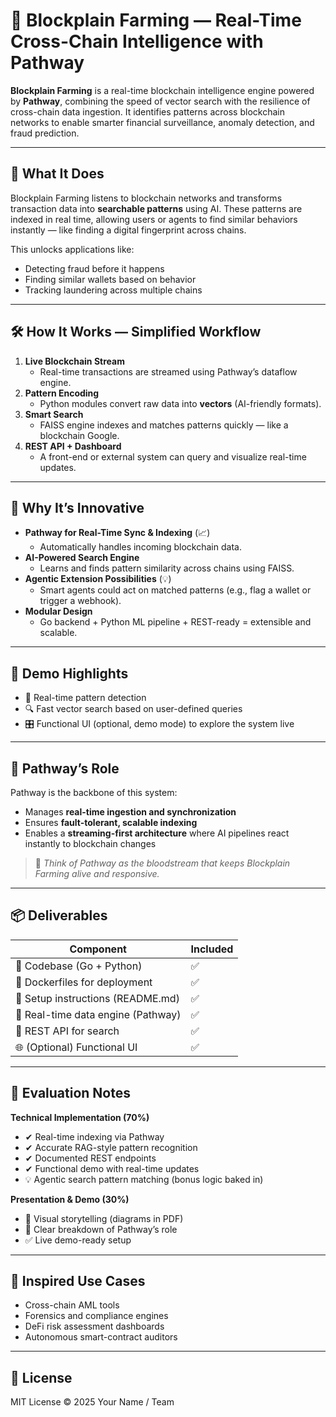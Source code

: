 # 🌾 Blockplain Farming — Real-Time Cross-Chain Intelligence with Pathway

**Blockplain Farming** is a real-time blockchain intelligence engine powered by **Pathway**, combining the speed of vector search with the resilience of cross-chain data ingestion. It identifies patterns across blockchain networks to enable smarter financial surveillance, anomaly detection, and fraud prediction.

---

## 🎯 What It Does

Blockplain Farming listens to blockchain networks and transforms transaction data into **searchable patterns** using AI. These patterns are indexed in real time, allowing users or agents to find similar behaviors instantly — like finding a digital fingerprint across chains.

This unlocks applications like:
- Detecting fraud before it happens
- Finding similar wallets based on behavior
- Tracking laundering across multiple chains

---

## 🛠️ How It Works — Simplified Workflow

1. **Live Blockchain Stream**
   - Real-time transactions are streamed using Pathway’s dataflow engine.
2. **Pattern Encoding**
   - Python modules convert raw data into **vectors** (AI-friendly formats).
3. **Smart Search**
   - FAISS engine indexes and matches patterns quickly — like a blockchain Google.
4. **REST API + Dashboard**
   - A front-end or external system can query and visualize real-time updates.

---

## 🧠 Why It’s Innovative

- **Pathway for Real-Time Sync & Indexing** (📈)
  - Automatically handles incoming blockchain data.
- **AI-Powered Search Engine**
  - Learns and finds pattern similarity across chains using FAISS.
- **Agentic Extension Possibilities** (💡)
  - Smart agents could act on matched patterns (e.g., flag a wallet or trigger a webhook).
- **Modular Design**
  - Go backend + Python ML pipeline + REST-ready = extensible and scalable.

---

## 🧪 Demo Highlights

- 🚀 Real-time pattern detection
- 🔍 Fast vector search based on user-defined queries
- 🎛️ Functional UI (optional, demo mode) to explore the system live

---

## 🧩 Pathway’s Role

Pathway is the backbone of this system:
- Manages **real-time ingestion and synchronization**
- Ensures **fault-tolerant, scalable indexing**
- Enables a **streaming-first architecture** where AI pipelines react instantly to blockchain changes

> 🧬 *Think of Pathway as the bloodstream that keeps Blockplain Farming alive and responsive.*

---

## 📦 Deliverables

| Component       | Included |
|----------------|----------|
| 🧠 Codebase (Go + Python) | ✅ |
| 🐳 Dockerfiles for deployment | ✅ |
| 🧾 Setup instructions (README.md) | ✅ |
| 📡 Real-time data engine (Pathway) | ✅ |
| 🧪 REST API for search | ✅ |
| 🌐 (Optional) Functional UI | ✅ |

---

## 📄 Evaluation Notes

**Technical Implementation (70%)**
- ✔ Real-time indexing via Pathway
- ✔ Accurate RAG-style pattern recognition
- ✔ Documented REST endpoints
- ✔ Functional demo with real-time updates
- 💡 Agentic search pattern matching (bonus logic baked in)

**Presentation & Demo (30%)**
- 🎥 Visual storytelling (diagrams in PDF)
- 💬 Clear breakdown of Pathway’s role
- ✅ Live demo-ready setup

---

## 🙌 Inspired Use Cases

- Cross-chain AML tools
- Forensics and compliance engines
- DeFi risk assessment dashboards
- Autonomous smart-contract auditors

---

## 🧾 License

MIT License © 2025 Your Name / Team
